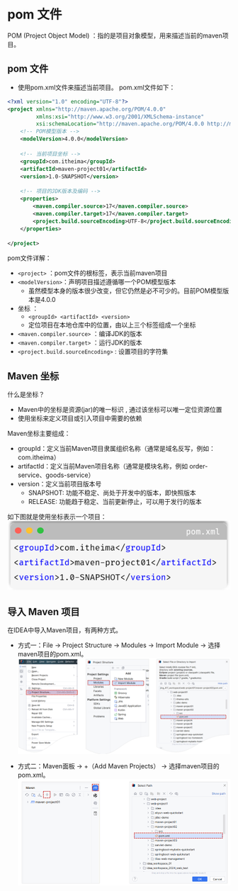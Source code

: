 # pom 文件

POM (Project Object Model) ：指的是项目对象模型，用来描述当前的maven项目。


## pom 文件
- 使用pom.xml文件来描述当前项目。 pom.xml文件如下：


```xml
<?xml version="1.0" encoding="UTF-8"?>
<project xmlns="http://maven.apache.org/POM/4.0.0"
         xmlns:xsi="http://www.w3.org/2001/XMLSchema-instance"
         xsi:schemaLocation="http://maven.apache.org/POM/4.0.0 http://maven.apache.org/xsd/maven-4.0.0.xsd">
    <!-- POM模型版本 -->
    <modelVersion>4.0.0</modelVersion>

    <!-- 当前项目坐标 -->
    <groupId>com.itheima</groupId>
    <artifactId>maven-project01</artifactId>
    <version>1.0-SNAPSHOT</version>

    <!-- 项目的JDK版本及编码 -->
    <properties>
        <maven.compiler.source>17</maven.compiler.source>
        <maven.compiler.target>17</maven.compiler.target>
        <project.build.sourceEncoding>UTF-8</project.build.sourceEncoding>
    </properties>

</project>

```

pom文件详解：
- `<project>` ：pom文件的根标签，表示当前maven项目
- `<modelVersion>`：声明项目描述遵循哪一个POM模型版本
    - 虽然模型本身的版本很少改变，但它仍然是必不可少的。目前POM模型版本是4.0.0
- 坐标 ：
    - `<groupId> <artifactId> <version>`
    - 定位项目在本地仓库中的位置，由以上三个标签组成一个坐标
- `<maven.compiler.source>` ：编译JDK的版本
- `<maven.compiler.target>` ：运行JDK的版本
- `<project.build.sourceEncoding>` : 设置项目的字符集



## Maven 坐标

什么是坐标？
- Maven中的坐标是资源(jar)的唯一标识 , 通过该坐标可以唯一定位资源位置
- 使用坐标来定义项目或引入项目中需要的依赖


Maven坐标主要组成：
- groupId：定义当前Maven项目隶属组织名称（通常是域名反写，例如：com.itheima）
- artifactId：定义当前Maven项目名称（通常是模块名称，例如 order-service、goods-service）
- version：定义当前项目版本号
    - SNAPSHOT: 功能不稳定、尚处于开发中的版本，即快照版本
    - RELEASE: 功能趋于稳定、当前更新停止，可以用于发行的版本

如下图就是使用坐标表示一个项目：
![LOGO](/public/image/javapublic/9d661cef-d1d1-498b-81b6-2f7e9da6015c.png)


## 导入 Maven 项目

在IDEA中导入Maven项目，有两种方式。
- 方式一：File -> Project Structure -> Modules -> Import Module -> 选择maven项目的pom.xml。
![LOGO](/public/image/javapublic/9f8e5b3f-af84-46a1-a042-0ab14c8b2d79.png)



- 方式二：Maven面板 -> +（Add Maven Projects） -> 选择maven项目的pom.xml。
![LOGO](/public/image/javapublic/d0785af6-fbf2-4cf2-ac8f-ce8a04c6b67e.png)
